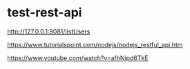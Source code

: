 # test-rest-api

http://127.0.0.1:8081/listUsers

https://www.tutorialspoint.com/nodejs/nodejs_restful_api.htm


https://www.youtube.com/watch?v=afhNipd6TkE
